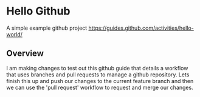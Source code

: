 # Hello Github
A simple example github project
https://guides.github.com/activities/hello-world/

## Overview
I am making changes to test out this github guide that details a workflow that uses branches and pull requests to manage a github repository. Lets finish this up and push our changes to the current feature branch and then we can use the 'pull request' workflow to request and merge our changes.

